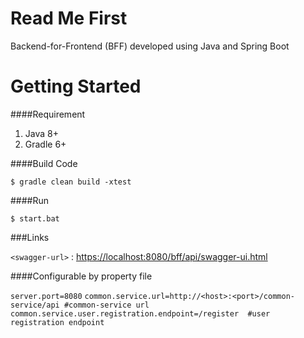 # Read Me First
Backend-for-Frontend (BFF) developed using Java and Spring Boot
# Getting Started
####Requirement
                
1. Java 8+
2. Gradle 6+

                

####Build Code

`$ gradle clean build -xtest`


####Run

`$ start.bat`


###Links

`<swagger-url>` : <https://localhost:8080/bff/api/swagger-ui.html>



####Configurable by property file

`server.port=8080`
`common.service.url=http://<host>:<port>/common-service/api #common-service url`
`common.service.user.registration.endpoint=/register  #user registration endpoint` 